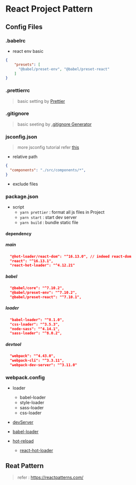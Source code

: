 # React Project Pattern

## Config Files

### .babelrc
- react env basic
  
```json
{
    "presets": [
      "@babel/preset-env", "@babel/preset-react"
    ]
}
```

### .prettierrc
> basic setting by [Prettier](https://prettier.io/docs/en/configuration.html#basic-configuration) 

### .gitignore
> basic seeting by [.gitignore Generator](https://marketplace.visualstudio.com/items?itemName=piotrpalarz.vscode-gitignore-generator)

### jsconfig.json
> more jsconfig tutorial refer [this](https://zhuanlan.zhihu.com/p/55644953)

- relative path 
````json
{
  "components": "./src/components/*", 
}
````

- exclude files

### package.json

- script 
  - `yarn prettier` : format all js files in Project
  - `yarn start` : start dev server
  - `yarn build` : bundle static file
#### dependency
##### main

````json
  "@hot-loader/react-dom": "^16.13.0", // indeed react-dom
  "react": "^16.13.1",
  "react-hot-loader": "^4.12.21"
````

##### babel
````json
  "@babel/core": "^7.10.2",
  "@babel/preset-env": "^7.10.2",
  "@babel/preset-react": "^7.10.1",
````
##### loader 
````json
  "babel-loader": "^8.1.0",
  "css-loader": "^3.5.3",
  "node-sass": "^4.14.1",
  "sass-loader": "^8.0.2",
````
##### devtool
````json
  "webpack": "^4.43.0",
  "webpack-cli": "^3.3.11",
  "webpack-dev-server": "^3.11.0"
````

### webpack.config
- loader 
  - babel-loader
  - style-loader
  - sass-loader
  - css-loader
  
- [devServer](https://webpack.js.org/configuration/dev-server/)
- [babel-loader](https://babeljs.io/docs/en/babel-preset-react)
- [hot-reload](https://medium.com/frochu/react-%E6%95%B4%E5%90%88-hot-module-replacement-cc4721a432af)
  - [react-hot-loader](https://github.com/gaearon/react-hot-loader)

## Reat Pattern
> refer : https://reactpatterns.com/